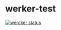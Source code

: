 # werker-test
[![wercker status](https://app.wercker.com/status/cfaf13be5e0d2589c632b0e2dd04f91b/s/master "wercker status")](https://app.wercker.com/project/byKey/cfaf13be5e0d2589c632b0e2dd04f91b)
